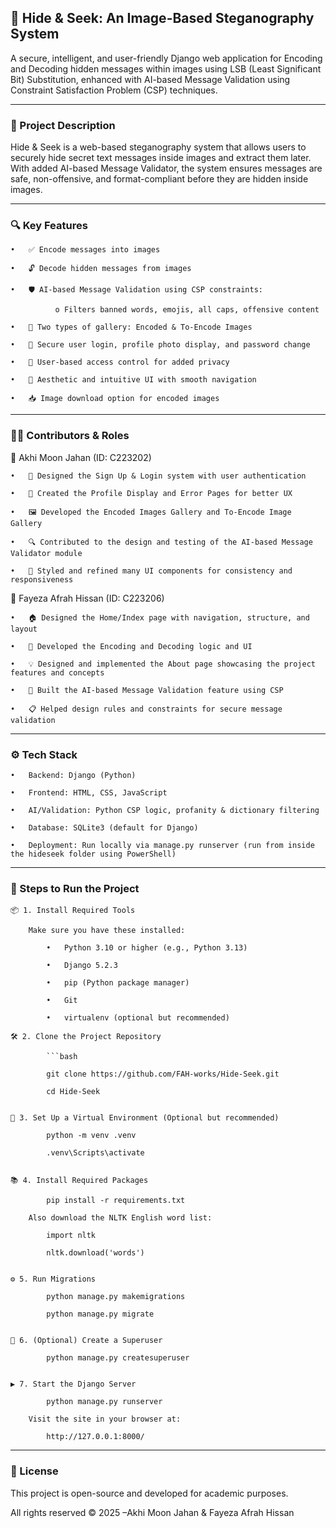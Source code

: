 ## 🔐 Hide & Seek: An Image-Based Steganography System

A secure, intelligent, and user-friendly Django web application for Encoding and Decoding hidden messages within images using LSB (Least Significant Bit) Substitution, enhanced with AI-based Message Validation using Constraint Satisfaction Problem (CSP) techniques.


------------------------------------------------------------------------------------------------------------------------
### 📝 Project Description

Hide & Seek is a web-based steganography system that allows users to securely hide secret text messages inside images and extract them later. 
With added AI-based Message Validator, the system ensures messages are safe, non-offensive, and format-compliant before they are hidden inside images.


------------------------------------------------------------------------------------------------------------------------
### 🔍 Key Features

    •	✅ Encode messages into images

    •	🔓 Decode hidden messages from images

    •	🛡 AI-based Message Validation using CSP constraints:

              o	Filters banned words, emojis, all caps, offensive content

    •	📂 Two types of gallery: Encoded & To-Encode Images

    •	🔐 Secure user login, profile photo display, and password change

    •	👥 User-based access control for added privacy

    •	🎨 Aesthetic and intuitive UI with smooth navigation

    •	📥 Image download option for encoded images



------------------------------------------------------------------------------------------------------------------------
### 👩‍💻 Contributors & Roles


👤 Akhi Moon Jahan (ID: C223202)

    •	📝 Designed the Sign Up & Login system with user authentication

    •	👤 Created the Profile Display and Error Pages for better UX

    •	🖼 Developed the Encoded Images Gallery and To-Encode Image Gallery 

    •	🔍 Contributed to the design and testing of the AI-based Message Validator module

    •	🎨 Styled and refined many UI components for consistency and responsiveness



👤 Fayeza Afrah Hissan (ID: C223206)

    •	🏠 Designed the Home/Index page with navigation, structure, and layout

    •	🧬 Developed the Encoding and Decoding logic and UI

    •	💡 Designed and implemented the About page showcasing the project features and concepts

    •	🧠 Built the AI-based Message Validation feature using CSP

    •	📋 Helped design rules and constraints for secure message validation



------------------------------------------------------------------------------------------------------------------------
### ⚙ Tech Stack

    •	Backend: Django (Python)

    •	Frontend: HTML, CSS, JavaScript

    •	AI/Validation: Python CSP logic, profanity & dictionary filtering

    •	Database: SQLite3 (default for Django)

    •	Deployment: Run locally via manage.py runserver (run from inside the hideseek folder using PowerShell)



------------------------------------------------------------------------------------------------------------------------
### 🚀 Steps to Run the Project

    📦 1. Install Required Tools

        Make sure you have these installed:

            •	Python 3.10 or higher (e.g., Python 3.13)

            •	Django 5.2.3

            •	pip (Python package manager)
            
            •	Git

            •	virtualenv (optional but recommended)

    🛠 2. Clone the Project Repository

            ```bash
            
            git clone https://github.com/FAH-works/Hide-Seek.git
            
            cd Hide-Seek


    📁 3. Set Up a Virtual Environment (Optional but recommended)

            python -m venv .venv

            .venv\Scripts\activate   


    📚 4. Install Required Packages

            pip install -r requirements.txt

        Also download the NLTK English word list:

            import nltk

            nltk.download('words')


    ⚙ 5. Run Migrations

            python manage.py makemigrations

            python manage.py migrate


    👤 6. (Optional) Create a Superuser

            python manage.py createsuperuser


    ▶ 7. Start the Django Server

            python manage.py runserver

        Visit the site in your browser at:

            http://127.0.0.1:8000/



------------------------------------------------------------------------------------------------------------------------
### 📄 License

This project is open-source and developed for academic purposes.

All rights reserved © 2025 –Akhi Moon Jahan & Fayeza Afrah Hissan
